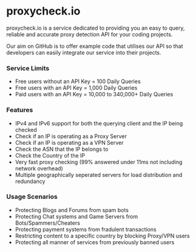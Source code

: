 # proxycheck.io
proxycheck.io is a service dedicated to providing you an easy to query, reliable and accurate proxy detection API for your coding projects.


Our aim on GitHub is to offer example code that utilises our API so that developers can easily integrate our service into their projects.

### Service Limits
* Free users without an API Key = 100 Daily Queries
* Free users with an API Key = 1,000 Daily Queries
* Paid users with an API Key = 10,000 to 340,000+ Daily Queries

### Features
* IPv4 and IPv6 support for both the querying client and the IP being checked
* Check if an IP is operating as a Proxy Server
* Check if an IP is operating as a VPN Server
* Check the ASN that the IP belongs to
* Check the Country of the IP
* Very fast proxy checking (99% answered under 11ms not including network overhead)
* Multiple geographically seperated servers for load distribution and redundancy

### Usage Scenarios
* Protecting Blogs and Forums from spam bots
* Protecting Chat systems and Game Servers from Bots/Spammers/Cheaters
* Protecting payment systems from fradulent transactions
* Restricting content to a specific country by blocking Proxy/VPN users
* Protecting all manner of services from previously banned users
